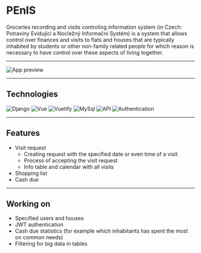 # PEnIS
Groceries recording and visits controling information system (in Czech: Potraviny Evidující a Nocležný Informační Systém) 
is a system that allows control over finances and visits to flats and houses that are typically inhabited by students or other non-family related people 
for which reason is necessary to have control over these aspects of living together.

---

![App preview](https://i.imgur.com/Q68hyVk.png)

---

## Technologies

![Django](https://img.shields.io/badge/Backend-Django-informational?style=for-the-badge&logo=Django&logoColor=white&color=092e20)
![Vue](https://img.shields.io/badge/Frontend-Vue.js-informational?style=for-the-badge&logo=Vue.js&logoColor=white&color=42b883)
![Vuetify](https://img.shields.io/badge/Components-Vuetify-informational?style=for-the-badge&logo=Vuetify&logoColor=white&color=0099e5)
![MySql](https://img.shields.io/badge/Database-MySql-informational?style=for-the-badge&logo=MySQL&logoColor=white&color=00758F)
![API](https://img.shields.io/badge/Api-DRF-informational?style=for-the-badge&logo=Python&logoColor=white&color=092e20)
![Authentication](https://img.shields.io/badge/Authentication-JWT-informational?style=for-the-badge&logo=JSON+Web+Tokens&logoColor=white&color=be0027)

---

## Features

- Visit request
  - Creating request with the specified date or even time of a visit
  - Process of accepting the visit request
  - Info table and calendar with all visits
- Shopping list
- Cash due

---

## Working on
- Specified users and houses
- JWT authentication
- Cash due statistics (for example which inhabitants has spent the most on common needs)
- Filtering for big data in tables
